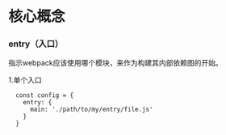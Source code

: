 
# 核心概念

### entry（入口）
指示webpack应该使用哪个模块，来作为构建其内部依赖图的开始。

1.单个入口
  ~~~
    const config = {
      entry: {
        main: './path/to/my/entry/file.js'
      }
    }
  ~~~
